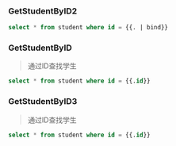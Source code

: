 ### GetStudentByID2

```sql
select * from student where id = {{. | bind}}
```

### GetStudentByID

>通过ID查找学生

```sql
select * from student where id = {{.id}}
```

### GetStudentByID3

>通过ID查找学生

```sql
select * from student where id = {{.id}}
```
